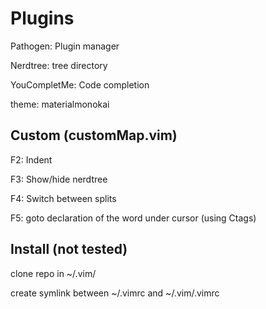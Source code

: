 # Plugins

Pathogen: Plugin manager

Nerdtree: tree directory

YouCompletMe: Code completion

theme: materialmonokai

## Custom (customMap.vim)
F2: Indent

F3: Show/hide nerdtree

F4: Switch between splits

F5: goto declaration of the word under cursor (using Ctags)

## Install (not tested)

clone repo in ~/.vim/

create symlink between ~/.vimrc and ~/.vim/.vimrc
